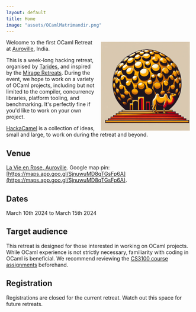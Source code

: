 ```yaml
---
layout: default
title: Home
image: "assets/OCamlMatrimandir.png"
---
```


<img src="assets/OCamlMatrimandir.png" alt="OCamlMatrimandir" style="width:
240px; float: right; padding-right: 0.5rem; padding-left: 0.5rem; padding-top:
0.4rem;"/> 
Welcome to the first OCaml Retreat at [Auroville](https://auroville.org/),
India.

This is a week-long hacking retreat, organised by
[Tarides](https://tarides.com/), and inspired by the [Mirage
Retreats](https://retreat.mirage.io/). During the event, we hope to work on a
variety of OCaml projects, including but not limited to the compiler,
concurrency libraries, platform tooling, and benchmarking. It's perfectly fine
if you'd like to work on your own project.

[HackaCamel](https://github.com/tarides/HackaCamel) is a collection of ideas,
small and large, to work on during the retreat and beyond.

## Venue

[La Vie en Rose, Auroville](https://www.holychichomes.com/auroville). Google map
pin:
[https://maps.app.goo.gl/SjnuwuMD8qTGsFp6A](https://maps.app.goo.gl/SjnuwuMD8qTGsFp6A). 

## Dates

March 10th 2024 to March 15th 2024

## Target audience

This retreat is designed for those interested in working on OCaml projects.
While OCaml experience is not strictly necessary, familiarity with coding in
OCaml is beneficial. We recommend reviewing the [CS3100 course
assignments](https://github.com/kayceesrk/cs3100_m20/blob/gh-pages/README.md)
beforehand.

## Registration

Registrations are closed for the current retreat. Watch out this space for
future retreats.
